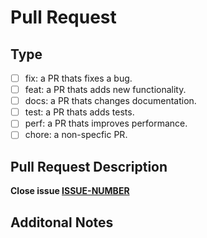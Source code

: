 # Pull Request

## Type

- [ ] fix: a PR thats fixes a bug.
- [ ] feat: a PR thats adds new functionality.
- [ ] docs: a PR thats changes documentation.
- [ ] test: a PR thats adds tests.
- [ ] perf: a PR thats improves performance.
- [ ] chore: a non-specfic PR.

## Pull Request Description

**Close issue  [ISSUE-NUMBER](https://github.com/Rubemlrm/fogospt-golang-client/issues/ISSUE-NUMBER)**

## Additonal Notes
